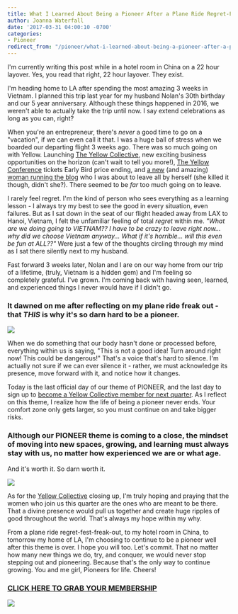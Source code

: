 ```yaml
---
title: What I Learned About Being a Pioneer After a Plane Ride Regret-Fest
author: Joanna Waterfall
date: '2017-03-31 04:00:10 -0700'
categories:
- Pioneer
redirect_from: "/pioneer/what-i-learned-about-being-a-pioneer-after-a-plane-ride-regret-fest/"
---
```


I'm currently writing this post while in a hotel room in China on a 22 hour layover. Yes, you read that right, 22 hour layover. They exist.

I'm heading home to LA after spending the most amazing 3 weeks in Vietnam. I planned this trip last year for my husband Nolan's 30th birthday and our 5 year anniversary. Although these things happened in 2016, we weren't able to actually take the trip until now. I say extend celebrations as long as you can, right?

When you're an entrepreneur, there's _never_ a good time to go on a "vacation", if we can even call it that. I was a huge ball of stress when we boarded our departing flight 3 weeks ago. There was so much going on with Yellow. Launching [The Yellow Collective](http://yellowcollective.co/), new exciting business opportunities on the horizon (can't wait to tell you more!), [The Yellow Conference](http://yellowco.co/conference/) tickets Early Bird price ending, and [a new](http://yellowco.co/pioneer/meet-the-newest-member-of-our-team-hanna-snyder/) (and amazing) [woman running the blog](http://yellowco.co/pioneer/meet-the-newest-member-of-our-team-hanna-snyder/) who I was about to leave all by herself (she killed it though, didn't she?). There seemed to be _far_ too much going on to leave.

I rarely feel regret. I'm the kind of person who sees everything as a learning lesson - I always try my best to see the good in every situation, even failures. But as I sat down in the seat of our flight headed away from LAX to Hanoi, Vietnam, I felt the unfamiliar feeling of total _regret_ within me. _"What are we doing going to VIETNAM?? I have to be crazy to leave right now... why did we choose Vietnam anyway... What if it's horrible... will this even be fun at ALL??"_ Were just a few of the thoughts circling through my mind as I sat there silently next to my husband.

Fast forward 3 weeks later, Nolan and I are on our way home from our trip of a lifetime, (truly, Vietnam is a hidden gem) and I'm feeling so completely grateful. I've grown. I'm coming back with having seen, learned, and experienced things I never would have if I didn't go.

### It dawned on me after reflecting on my plane ride freak out - that _THIS_ is why it's so darn hard to be a pioneer.

[![](https://yellow-blog-images.imgix.net/2017/03/Screenshot-2017-03-30-07.09.14.png)](https://yellow-blog-images.imgix.net/2017/03/Screenshot-2017-03-30-07.09.14.png)

When we do something that our body hasn't done or processed before, everything within us is saying, "This is not a good idea! Turn around right now! This could be dangerous!" That's a voice that's hard to silence. I'm actually not sure if we can ever silence it - rather, we must acknowledge its presence, move forward with it, and notice how it changes.

Today is the last official day of our theme of PIONEER, and the last day to sign up to [become a Yellow Collective member for next quarter](http://yellowcollective.co/). As I reflect on this theme, I realize how the life of being a pioneer never ends. Your comfort zone only gets larger, so you must continue on and take bigger risks.

### Although our PIONEER theme is coming to a close, the mindset of moving into new spaces, growing, and learning must always stay with us, no matter how experienced we are or what age.

And it's worth it. So darn worth it.

[![](https://yellow-blog-images.imgix.net/2017/03/Screenshot-2017-03-30-07.12.12.png)](https://yellow-blog-images.imgix.net/2017/03/Screenshot-2017-03-30-07.12.12.png)

As for the [Yellow Collective](http://yellowcollective.co/) closing up, I'm truly hoping and praying that the women who join us this quarter are the ones who are meant to be there. That a divine presence would pull us together and create huge ripples of good throughout the world. That's always my hope within my why.

From a plane ride regret-fest-freak-out, to my hotel room in China, to tomorrow my home of LA, I'm choosing to continue to be a pioneer well after this theme is over. I hope you will too. Let's commit. That no matter how many new things we do, try, and conquer, we would never stop stepping out and pioneering. Because that's the only way to continue growing. You and me girl, Pioneers for life. Cheers!

### [CLICK HERE TO GRAB YOUR MEMBERSHIP](http://yellowcollective.co/)

[![](https://yellow-blog-images.imgix.net/2017/03/joannawaterfall.jpg)](https://www.instagram.com/joannawaterfall/)
